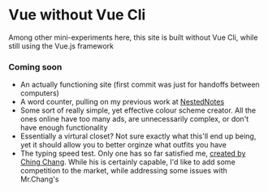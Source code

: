 # Vue without Vue Cli
Among other mini-experiments here, this site is built without Vue Cli, while still using the Vue.js framework

### Coming soon
- An actually functioning site (first commit was just for handoffs between computers)
- A word counter, pulling on my previous work at [NestedNotes](https://nestednotes.netlify.com)
- Some sort of really simple, yet effective colour scheme creator. All the ones online have too many ads, are unnecessarily complex, or don't have enough functionality
- Essentially a virtural closet? Not sure exactly what this'll end up being, yet it should allow you to better orginze what outfits you have
- The typing speed test. Only one has so far satisfied me, [created by Ching Chang](https://chingchang.dev/projects/typing-speed-test). While his is certainly capable, I'd like to add some competition to the market, while addressing some issues with Mr.Chang's

